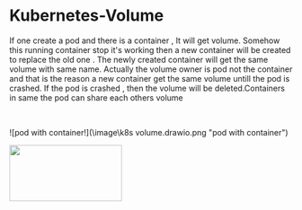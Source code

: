 # Kubernetes-Volume

<p>If one create a pod and there is a container , It will get volume. Somehow this running container stop it's working then a new container will be created to replace the old one . The newly created  container will get the same volume with same name. Actually the volume owner is pod not the container and that is the reason a new container get the same volume untill the pod is crashed. If the pod is crashed , then the volume will be deleted.Containers in same the pod can share each others volume </p><br />

![pod with container!](\image\k8s volume.drawio.png "pod with container")

<img src="..\image\k8s volume.drawio.png" width="200" height="100">
